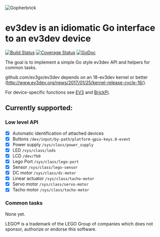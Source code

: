 ![Gopherbrick](gopherbrick.png)
# ev3dev is an idiomatic Go interface to an ev3dev device

[![Build Status](https://travis-ci.org/ev3go/ev3dev.svg?branch=master)](https://travis-ci.org/ev3go/ev3dev) [![Coverage Status](https://coveralls.io/repos/ev3go/ev3dev/badge.svg?branch=master&service=github)](https://coveralls.io/github/ev3go/ev3dev?branch=master) [![GoDoc](https://godoc.org/github.com/ev3go/ev3dev?status.svg)](https://godoc.org/github.com/ev3go/ev3dev)

The goal is to implement a simple Go style ev3dev API and helpers for common tasks.

github.com/ev3go/ev3dev depends on an 18-ev3dev kernel or better (http://www.ev3dev.org/news/2017/01/25/kernel-release-cycle-18/).

For device-specific functions see [EV3](https://github.com/ev3go/ev3) and [BrickPi](https://github.com/ev3go/brickpi).

## Currently supported:

### Low level API

- [x] Automatic identification of attached devices
- [x] Buttons `/dev/input/by-path/platform-gpio-keys.0-event`
- [x] Power supply `/sys/class/power_supply`
- [x] LED `/sys/class/leds`
- [x] LCD `/dev/fb0`
- [x] Lego Port `/sys/class/lego-port`
- [x] Sensor `/sys/class/lego-sensor`
- [x] DC motor `/sys/class/dc-motor`
- [x] Linear actuator `/sys/class/tacho-motor`
- [x] Servo motor `/sys/class/servo-motor`
- [x] Tacho motor `/sys/class/tacho-motor`

### Common tasks

None yet.

LEGO® is a trademark of the LEGO Group of companies which does not sponsor, authorize or endorse this software.

